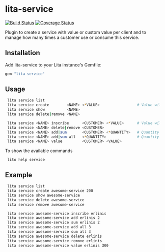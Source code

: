 # lita-service

[![Build Status](https://travis-ci.org/equintana/lita-service.png?branch=master)](https://travis-ci.org/equintana/lita-service)
[![Coverage Status](https://coveralls.io/builds/8637437/badge)](https://coveralls.io/builds/8637437)

Plugin to create a service with value or custom value per client and to manage how many times a customer use or consume this service.

## Installation

Add lita-service to your Lita instance's Gemfile:

``` ruby
gem "lita-service"
```

## Usage

``` sh
 lita service list
 lita service create        <NAME> <*VALUE>                 # Value will be set to 0 if empty.
 lita service show          <NAME>
 lita service delete|remove <NAME>

 lita service <NAME> inscribe      <CUSTOMER> <*VALUE>      # Value will be set to service's value if empty.
 lita service <NAME> delete|remove <CUSTOMER>
 lita service <NAME> add|sum       <CUSTOMER> <*QUANTITY>   # Quantity will be set to 1 if empty.
 lita service <NAME> add|sum all   <*QUANTITY>              # Quantity will be set to 1 if empty.
 lita service <NAME> value         <CUSTOMER> <VALUE>
```

To show the available commands
```
 lito help service
```

## Example

``` sh
 lita service list
 lita service create awesome-service 200
 lita service show awesome-service
 lita service delete awesome-service
 lita service remove awesome-service

 lita service awesome-service inscribe erlinis
 lita service awesome-service add erlinis 2
 lita service awesome-service sum erlinis 2
 lita service awesome-service add all 3
 lita service awesome-service sum all 3
 lita service awesome-service delete erlinis
 lita service awesome-service remove erlinis
 lita service awesome-service value erlinis 300
```
